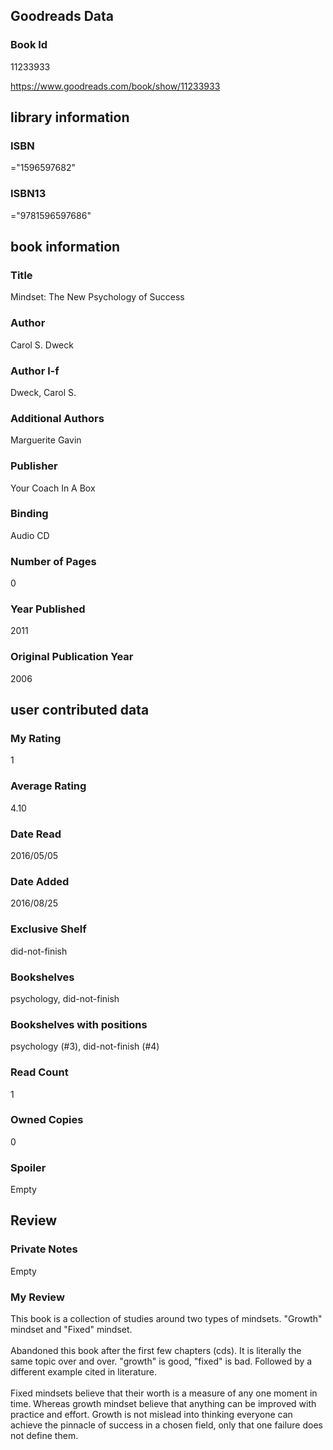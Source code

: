 <!-- This template shows how to bulk convert all columns of data into one markdown file -->
<!-- caveat: substitution key matches column headers from default export. You will get a KeyError if there's a mismatch -->

## Goodreads Data

### Book Id 

11233933

https://www.goodreads.com/book/show/11233933

## library information

### ISBN 
="1596597682"

### ISBN13 
="9781596597686"

## book information

### Title
Mindset: The New Psychology of Success

### Author 
Carol S. Dweck

### Author l-f 
Dweck, Carol S.

### Additional Authors
Marguerite Gavin

### Publisher 
Your Coach In A Box

### Binding
Audio CD

### Number of Pages
0

### Year Published
2011

### Original Publication Year 
2006

## user contributed data

### My Rating
1

### Average Rating
4.10

### Date Read
2016/05/05

### Date Added
2016/08/25

### Exclusive Shelf
did-not-finish

### Bookshelves
psychology, did-not-finish

### Bookshelves with positions
psychology (#3), did-not-finish (#4)

### Read Count
1

### Owned Copies
0

### Spoiler 
Empty

## Review

### Private Notes
Empty

### My Review
This book is a collection of studies around two types of mindsets. "Growth" mindset and "Fixed" mindset. <br/><br/>Abandoned this book after the first few chapters (cds). It is literally the same topic over and over. "growth" is good, "fixed" is bad. Followed by a different example cited in literature.<br/><br/>Fixed mindsets believe that their worth is a measure of any one moment in time. Whereas growth mindset believe that anything can be improved with practice and effort. Growth is not mislead into thinking everyone can achieve the pinnacle of success in a chosen field, only that one failure does not define them.